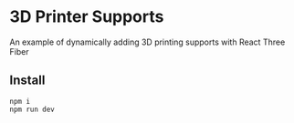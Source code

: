 # 3D Printer Supports

An example of dynamically adding 3D printing supports with React Three Fiber

## Install

```shell
npm i
npm run dev
```

